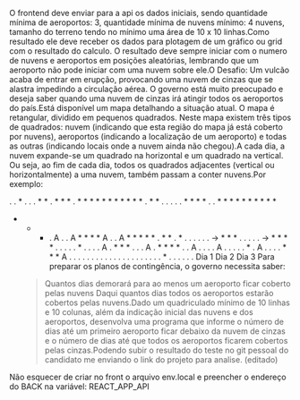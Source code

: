 O frontend deve enviar para a api os dados iniciais, sendo quantidade mínima de aeroportos: 3, quantidade mínima de nuvens mínimo: 4 nuvens, tamanho do terreno tendo no mínimo uma área de 10 x 10 linhas.Como resultado ele deve receber os dados para plotagem de um gráfico ou grid com o resultado do calculo.
O resultado deve sempre iniciar com o numero de nuvens e aeroportos em posições aleatórias, lembrando que um aeroporto não pode iniciar com uma nuvem sobre ele.O Desafio:
Um vulcão acaba de entrar em erupção, provocando uma nuvem de cinzas que se alastra impedindo a circulação aérea. O governo está muito preocupado e deseja saber quando uma nuvem de cinzas irá atingir todos os aeroportos do país.Está disponível um mapa detalhando a situação atual. O mapa é retangular, dividido em pequenos quadrados. Neste mapa existem três tipos de quadrados: nuvem (indicando que esta região do mapa já está coberto por nuvens), aeroportos (indicando a localização de um aeroporto) e todas as outras (indicando locais onde a nuvem ainda não chegou).A cada dia, a nuvem expande-se um quadrado na horizontal e um quadrado na vertical. Ou seja, ao fim de cada dia, todos os quadrados adjacentes (vertical ou horizontalmente) a uma nuvem, também passam a conter nuvens.Por exemplo:

 . . * . . . * *     . * * * . * * *    * * * * * * * *
 . * * . . . . .     * * * * . . * *    * * * * * * * *
 * * * . A . . A     * * * * A . . A    * * * * * . * *
 . * . . . . . . ->  * * * . . . . . -> * * * * . . . .
 . * . . . . A .     * * * . . . A .    * * * * . . A .
 . . . A . . . .     . * . A . . . .    * * * A . . . .
 . . . . . . . .     . . . . . . . .    . * . . . . . .
     Dia 1               Dia 2              Dia 3
Para preparar os planos de contingência, o governo necessita saber:
   > Quantos dias demorará para ao menos um aeroporto ficar coberto pelas nuvens
   > Daqui quantos dias todos os aeroportos estarão cobertos pelas nuvens.Dado um quadriculado mínimo de 10 linhas e 10 colunas, além da indicação inicial das nuvens e dos aeroportos, desenvolva uma programa que informe o número de dias até um primeiro aeroporto ficar debaixo da nuvem de cinzas e o número de dias até que todos os aeroportos ficarem cobertos pelas cinzas.Podendo subir o resultado do teste no git pessoal do candidato me enviando o link do projeto para analise. (editado) 
   
Não esquecer de criar no front o arquivo env.local e preencher o endereço do BACK na variável: REACT_APP_API
